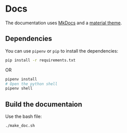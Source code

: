 # Docs

The documentation uses [MkDocs](http://www.mkdocs.org/) and a [material theme](https://squidfunk.github.io/mkdocs-material/).

## Dependencies 

You can use `pipenv` or `pip` to install the dependencies:

```bash
pip install -r requirements.txt
```

OR

```bash
pipenv install
# Open the python shell
pipenv shell
```

## Build the documentaion

Use the bash file:

```bash
./make_doc.sh
```
